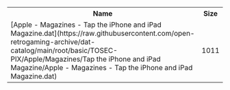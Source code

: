 <table>
<tr><th>Name</th><th>Size</th></tr>
<tr><td>[Apple - Magazines - Tap the iPhone and iPad Magazine.dat](https://raw.githubusercontent.com/open-retrogaming-archive/dat-catalog/main/root/basic/TOSEC-PIX/Apple/Magazines/Tap the iPhone and iPad Magazine/Apple - Magazines - Tap the iPhone and iPad Magazine.dat)</td><td>1011</td></tr>
</table>
